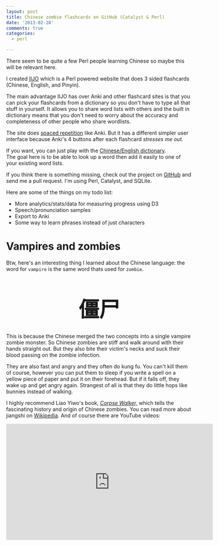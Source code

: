 ```yaml
---
layout: post
title: Chinese zombie flashcards on GitHub (Catalyst & Perl)
date: '2013-02-28'
comments: true
categories:
  - perl

---
```


There seem to be quite a few Perl people learning Chinese so maybe this will be
relevant here.  

I created [IIJO](http://iijo.org) which is a Perl powered website that does 3
sided flashcards (Chinese, English, and Pinyin).

The main advantage IIJO has over Anki and other flashcard sites is that you can 
pick your flashcards from a dictionary so you don't have to type all that stuff
in yourself.   It allows you to share word lists with others and the built in
dictionary means that you don't need to worry about the accuracy and
completeness of other people who share wordlists.  

The site does [spaced repetition](http://en.wikipedia.org/wiki/Spaced_repetition) 
like Anki.  But it has a different simpler user interface because Anki's 4
buttons after each flashcard *stresses me out.* 

If you want, you can just play with the [Chinese/English dictionary](http://iijo.org/dictionary).  
The goal here is to be able to look up a word then add it easily to one of your
existing word lists.

If you think there is something missing, check out the project on
[GitHub](http://github.org/kablamo/iijo.org) and send me a pull request.  I'm
using Perl, Catalyst, and SQLite. 

Here are some of the things on my todo list:

 - More analytics/stats/data for measuring progress using D3                                                                                                        
 - Speech/pronunciation samples
 - Export to Anki
 - Some way to learn phrases instead of just characters

Vampires and zombies
=======

Btw, here's an interesting thing I learned about the Chinese language: the word
for `vampire` is the same word thats used for `zombie`.

<center><p style="margin-bottom: .5em; font-size: 4em; font-weight: bold;">僵尸</p></center>

This is because the Chinese merged the two concepts into a single vampire
zombie monster.  So Chinese zombies are stiff and walk around with their hands
straight out.  But they also bite their victim's necks and suck their blood
passing on the zombie infection.  

They are also fast and angry and they often do kung fu.  You can't
kill them of course, however you can put them to sleep if you write a spell on a
yellow piece of paper and put it on their forehead.  But if it falls off, they
wake up and get angry again.  Strangest of all is that they do little
hops like bunnies instead of walking.

I highly recommend Liao Yiwo's book, [*Corpse Walker,*](http://www.amazon.com/The-Corpse-Walker-Stories-Bottom/dp/0307388379/ref=sr_1_1?ie=UTF8&qid=1362603639&sr=8-1&keywords=corpse+walker)
which tells the fascinating history and origin of Chinese zombies.  You can read more
about jiangshi on [Wikipedia](http://en.wikipedia.org/wiki/Jiangshi).  And of
course there are YouTube videos:

<iframe width="560" height="315" src="https://www.youtube-nocookie.com/embed/56Zvquhww80" frameborder="0" allowfullscreen></iframe>


